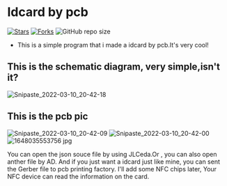 # Idcard by pcb
[![Stars](https://img.shields.io/github/stars/godmid/pcb_idcard)](https://github.com/godmid/pcb_idcard/stargazers)
[![Forks](https://img.shields.io/github/forks/godmid/pcb_idcard)](https://github.com/godmid/pcb_idcard/network/members)
![GitHub repo size](https://img.shields.io/github/repo-size/godmid/pcb_idcard)
+ This is a simple program that i made a idcard by pcb.It's very cool!
## This is the schematic diagram, very simple,isn't it?
![Snipaste_2022-03-10_20-42-18](https://user-images.githubusercontent.com/36893724/157664892-a7bf1b1a-56fc-4a23-9329-32f6f5bd838d.png)
## This is the pcb pic
![Snipaste_2022-03-10_20-42-09](https://user-images.githubusercontent.com/36893724/157664911-44dd87ca-0cd6-46ce-aeea-2df059064b5c.png)
![Snipaste_2022-03-10_20-42-00](https://user-images.githubusercontent.com/36893724/157664916-cbdf59aa-77a2-4a9f-bf15-c6283ed59cbd.png)
![1648035553756 jpg](https://user-images.githubusercontent.com/36893724/159691322-4837931c-7a5e-4af5-bad6-28b7bfba96e3.jpg)

You can open the json souce file by using JLCeda.Or , you can also open anther file by AD.
And if you just want a idcard just like mine, you can sent the Gerber file to pcb printing factory.
I'll add some NFC chips later, Your NFC device can read the information on the card.

